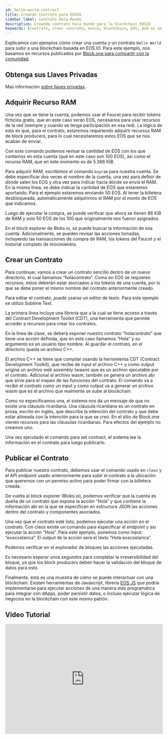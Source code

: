 ```yaml
---
id: hello-world-contract
title: Creando Contrato para EOSIO
sidebar_label: Contrato Hola Mundo
description: Creando contrato hola mundo para la blockchain EOSIO
keywords: [contrato, crear contrato, eosio, blockchain, EOS, Qué es un contrato inteligente, Qué es un contrato inteligente]
---
```


Explicamos con ejemplos cómo crear una cuenta y un contrato `Hello World` para subir a una blockchain basada en EOS.IO. Para este ejemplo, nos basamos en recursos publicados por [Block.one para compartir con la comunidad](https://developers.eos.io/).

## Obtenga sus Llaves Privadas

Mas información [sobre llaves privadas](https://docs.edenia.com/es/docs/aprender-eosio/llaves-privadas).

## Adquirir Recurso RAM

Una vez que se tiene la cuenta, podemos usar el Faucet para recibir tokens ficticios gratis, que en este caso serán EOS, necesarios para usar recursos de la red (siempre y cuando se tenga participación en esa red). La lógica de esto es que, para el contrato, estaremos requiriendo adquirir recursos RAM de block producers, para lo cual necesitaremos estos EOS que se nos acaban de enviar.

Con este comando podemos revisar la cantidad de EOS con los que contamos en esta cuenta (que en este caso son 100 EOS), así como el recurso RAM, que en este momento es de 5.366 KiB.

Para adquirir RAM, escribimos el comando `buyram` para nuestra cuenta. Se debe especificar dos veces el nombre de la cuenta, una vez para definir de dónde salen los EOS y otra vez para indicar hacia dónde se envía el RAM. En la misma línea, se debe indicar la cantidad de EOS que estaremos aportando. Para el ejemplo estaremos enviando 50 EOS. Al tener la billetera desbloqueada, automáticamente adquirimos el RAM por el monto de EOS que indicamos.

Luego de ejecutar la compra, se puede verificar que ahora se tienen 86 KiB de RAM y solo 50 EOS de los 100 que originalmente nos fueron asignados.

En el block explorer de Bloks.io, se puede buscar la información de esa cuenta. Adicionalmente, se pueden revisar las acciones tomadas, incluyendo las transacciones de compra de RAM, los tokens del Faucet y el historial completo de movimientos.

## Crear un Contrato

Para continuar, vamos a crear un contrato sencillo dentro de un nuevo directorio, el cual llamamos “holacontrato”. Como en EOS se requieren recursos, estos deberán estar asociados a los tokens de una cuenta, por lo que se debe poner el mismo nombre del contrato anteriormente creado.

Para editar el contrato, puede usarse un editor de texto. Para este ejemplo se utilizó Sublime Text.

La primera línea incluye una librería que a la cual se tiene acceso a través del Contract Development Toolkit (CDT), una herramienta que permite acceder a recursos para crear los contratos.

En la línea de clase, se deberá exponer nuestro contrato “holacontrato” que tiene una acción definida, que en este caso llamamos “Hola” y su argumento es un usuario tipo nombre. Al guardar el contrato, en el directorio queda un archivo C++.

El archivo C++ se tiene que compilar usando la herramienta CDT (Contract Development Toolkit), que recibe de input el archivo C++ y como output origina un archivo web assembly (wasm) que es un archivo ejecutable por el contrato. Adicional al archivo wasm, también se genera un archivo abi que sirve para el mapeo de las funciones del contrato. El comando va a recibir el contrato como un input y como output va a generar un archivo wasm que es el archivo que realmente se sube al blockchain.

Como no especificamos una, el sistema nos da un mensaje de que no existe una cláusula ricardiana. Una cláusula ricardiana es un contrato en prosa, escrito en inglés, que describe la intención del contrato y que debe estar alineada con la intención para la que se creó. En el sitio de Block.one vienen recursos para las cláusulas ricardianas. Para efectos del ejemplo no creamos uno.

Una vez ejecutado el comando para set contract, el sistema lee la información en el contrato para luego publicarlo.

## Publicar el Contrato

Para publicar nuestro contrato, debemos usar el comando usado en `cleos` y el API endpoint usado anteriormente para subir el contrato a la ubicación que queremos con un permiso activo para poder firmar con la billetera creada.

De vuelta al block explorer (Bloks.io), podemos verificar que la cuenta es dueña de un contrato que expone la acción “Hola” y que contiene la información abi en la que se especifican en estructura JSON las acciones dentro del contrato y componentes asociados.

Una vez que el contrato esté listo, podemos ejecutar una acción en el contrato. Con cleos existe un comando para especificar el endpoint y así ejecutar la acción “Hola”. Para este ejemplo, ponemos como input: “eoscostarica”. El output de la acción será el texto “Hola eoscostarica”.

Podemos verificar en el explorador de bloques las acciones ejecutadas.

Es necesario esperar unos segundos para completar la irreversibilidad del bloque, ya que los block producers deben hacer la validación del bloque de datos para esto.

Finalmente, esta es una muestra de cómo se puede interactuar con una blockchain. Existen herramientas de Javascript, librería [EOS JS](https://docs.edenia.com/es/docs/herramientas/librerias-sdk#eosjs) que podría implementarse para ejecutar acciones de una manera más programática para integrar con dApps, poder persistir datos, o incluso ejecutar lógica de negocios en la blockchain con este mismo patrón.

## Video Tutorial

<iframe width="100%" height="350" src="https://www.youtube.com/embed/nMivNMvS09Y" frameBorder="0" allow="accelerometer; autoplay; encrypted-media; gyroscope; picture-in-picture" allowFullScreen>
</iframe>